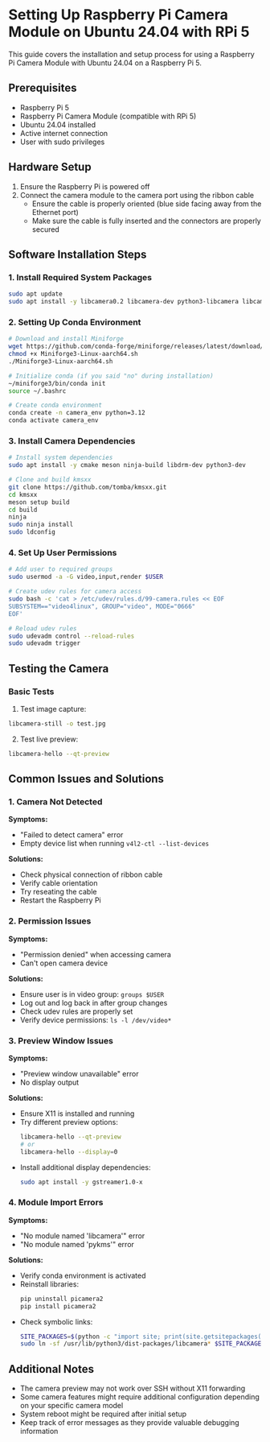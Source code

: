 # Setting Up Raspberry Pi Camera Module on Ubuntu 24.04 with RPi 5

This guide covers the installation and setup process for using a Raspberry Pi Camera Module with Ubuntu 24.04 on a Raspberry Pi 5.

## Prerequisites
- Raspberry Pi 5
- Raspberry Pi Camera Module (compatible with RPi 5)
- Ubuntu 24.04 installed
- Active internet connection
- User with sudo privileges

## Hardware Setup
1. Ensure the Raspberry Pi is powered off
2. Connect the camera module to the camera port using the ribbon cable
   - Ensure the cable is properly oriented (blue side facing away from the Ethernet port)
   - Make sure the cable is fully inserted and the connectors are properly secured

## Software Installation Steps

### 1. Install Required System Packages
```bash
sudo apt update
sudo apt install -y libcamera0.2 libcamera-dev python3-libcamera libcamera-tools
```

### 2. Setting Up Conda Environment
```bash
# Download and install Miniforge
wget https://github.com/conda-forge/miniforge/releases/latest/download/Miniforge3-Linux-aarch64.sh
chmod +x Miniforge3-Linux-aarch64.sh
./Miniforge3-Linux-aarch64.sh

# Initialize conda (if you said "no" during installation)
~/miniforge3/bin/conda init
source ~/.bashrc

# Create conda environment
conda create -n camera_env python=3.12
conda activate camera_env
```

### 3. Install Camera Dependencies
```bash
# Install system dependencies
sudo apt install -y cmake meson ninja-build libdrm-dev python3-dev

# Clone and build kmsxx
git clone https://github.com/tomba/kmsxx.git
cd kmsxx
meson setup build
cd build
ninja
sudo ninja install
sudo ldconfig
```

### 4. Set Up User Permissions
```bash
# Add user to required groups
sudo usermod -a -G video,input,render $USER

# Create udev rules for camera access
sudo bash -c 'cat > /etc/udev/rules.d/99-camera.rules << EOF
SUBSYSTEM=="video4linux", GROUP="video", MODE="0666"
EOF'

# Reload udev rules
sudo udevadm control --reload-rules
sudo udevadm trigger
```

## Testing the Camera

### Basic Tests
1. Test image capture:
```bash
libcamera-still -o test.jpg
```

2. Test live preview:
```bash
libcamera-hello --qt-preview
```

## Common Issues and Solutions

### 1. Camera Not Detected
**Symptoms:**
- "Failed to detect camera" error
- Empty device list when running `v4l2-ctl --list-devices`

**Solutions:**
- Check physical connection of ribbon cable
- Verify cable orientation
- Try reseating the cable
- Restart the Raspberry Pi

### 2. Permission Issues
**Symptoms:**
- "Permission denied" when accessing camera
- Can't open camera device

**Solutions:**
- Ensure user is in video group: `groups $USER`
- Log out and log back in after group changes
- Check udev rules are properly set
- Verify device permissions: `ls -l /dev/video*`

### 3. Preview Window Issues
**Symptoms:**
- "Preview window unavailable" error
- No display output

**Solutions:**
- Ensure X11 is installed and running
- Try different preview options:
  ```bash
  libcamera-hello --qt-preview
  # or
  libcamera-hello --display=0
  ```
- Install additional display dependencies:
  ```bash
  sudo apt install -y gstreamer1.0-x
  ```

### 4. Module Import Errors
**Symptoms:**
- "No module named 'libcamera'" error
- "No module named 'pykms'" error

**Solutions:**
- Verify conda environment is activated
- Reinstall libraries:
  ```bash
  pip uninstall picamera2
  pip install picamera2
  ```
- Check symbolic links:
  ```bash
  SITE_PACKAGES=$(python -c "import site; print(site.getsitepackages()[0])")
  sudo ln -sf /usr/lib/python3/dist-packages/libcamera* $SITE_PACKAGES/
  ```

## Additional Notes
- The camera preview may not work over SSH without X11 forwarding
- Some camera features might require additional configuration depending on your specific camera model
- System reboot might be required after initial setup
- Keep track of error messages as they provide valuable debugging information

